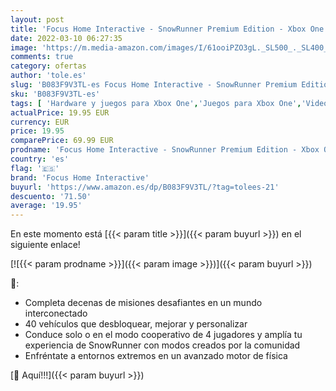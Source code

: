 ```yaml
---
layout: post
title: 'Focus Home Interactive - SnowRunner Premium Edition - Xbox One'
date: 2022-03-10 06:27:35
image: 'https://m.media-amazon.com/images/I/61ooiPZO3gL._SL500_._SL400_.jpg'
comments: true
category: ofertas
author: 'tole.es'
slug: 'B083F9V3TL-es Focus Home Interactive - SnowRunner Premium Edition - Xbox...'
sku: 'B083F9V3TL-es'
tags: [ 'Hardware y juegos para Xbox One','Juegos para Xbox One','Videojuegos','focus home interactive','xbox', ]
actualPrice: 19.95 EUR
currency: EUR
price: 19.95
comparePrice: 69.99 EUR
prodname: 'Focus Home Interactive - SnowRunner Premium Edition - Xbox One'
country: 'es'
flag: '🇪🇸'
brand: 'Focus Home Interactive'
buyurl: 'https://www.amazon.es/dp/B083F9V3TL/?tag=tolees-21'
descuento: '71.50'
average: '19.95'
---
```


En este momento está [{{< param title >}}]({{< param buyurl >}}) en el siguiente enlace!

[![{{< param prodname >}}]({{< param image >}})]({{< param buyurl >}})

🔎:

- Completa decenas de misiones desafiantes en un mundo interconectado
- 40 vehículos que desbloquear, mejorar y personalizar
- Conduce solo o en el modo cooperativo de 4 jugadores y amplía tu experiencia de SnowRunner con modos creados por la comunidad
- Enfréntate a entornos extremos en un avanzado motor de física

[🛒 Aquí!!!]({{< param buyurl >}})
